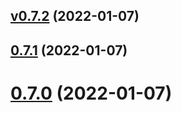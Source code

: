 ## [v0.7.2](https://github.com/pabpazjim/bdd_metamodel/compare/v0.7.1...v0.7.2) (2022-01-07)



## [0.7.1](https://github.com/pabpazjim/bdd_metamodel/compare/v0.7.0...v0.7.1) (2022-01-07)



# [0.7.0](https://github.com/pabpazjim/bdd_metamodel/compare/v0.6.0...v0.7.0) (2022-01-07)



